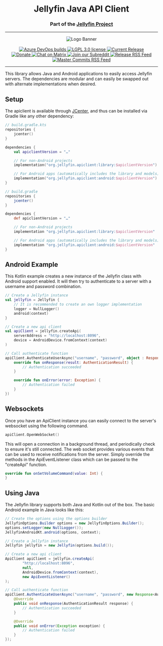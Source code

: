 <h1 align="center">Jellyfin Java API Client</h1>
<h3 align="center">Part of the <a href="https://jellyfin.media">Jellyfin Project</a></h3>

---

<p align="center">
<img alt="Logo Banner" src="https://raw.githubusercontent.com/jellyfin/jellyfin-ux/master/branding/SVG/banner-logo-solid.svg?sanitize=true"/>
<br/>
<br/>
<a href="https://dev.azure.com/jellyfin-project/jellyfin/_build?definitionId=24&_a=summary&repositoryFilter=3&branchFilter=257%2C257%2C257%2C257%2C257%2C257%2C257%2C257%2C257%2C257">
<img alt="Azure DevOps builds" src="https://img.shields.io/azure-devops/build/jellyfin-project/7cce6c46-d610-45e3-9fb7-65a6bfd1b671/24.svg">
</a>
<a href="https://github.com/jellyfin/jellyfin-apiclient-java">
<img alt="LGPL 3.0 license" src="https://img.shields.io/github/license/jellyfin/jellyfin-apiclient-java.svg"/>
</a>
<a href="https://github.com/jellyfin/jellyfin-apiclient-java/releases">
<img alt="Current Release" src="https://img.shields.io/github/release/jellyfin/jellyfin-apiclient-java.svg"/>
</a>
<br/>
<a href="https://opencollective.com/jellyfin">
<img alt="Donate" src="https://img.shields.io/opencollective/all/jellyfin.svg?label=backers"/>
</a>
<a href="https://matrix.to/#/+jellyfin-android-dev:matrix.org">
<img alt="Chat on Matrix" src="https://img.shields.io/matrix/jellyfin-android-dev:matrix.org.svg?logo=matrix"/>
</a>
<a href="https://www.reddit.com/r/jellyfin">
<img alt="Join our Subreddit" src="https://img.shields.io/badge/reddit-r%2Fjellyfin-%23FF5700.svg"/>
</a>
<a href="https://github.com/jellyfin/jellyfin-apiclient-java/releases.atom">
<img alt="Release RSS Feed" src="https://img.shields.io/badge/rss-releases-ffa500?logo=rss" />
</a>
<a href="https://github.com/jellyfin/jellyfin-apiclient-java/commits/master.atom">
<img alt="Master Commits RSS Feed" src="https://img.shields.io/badge/rss-commits-ffa500?logo=rss" />
</a>
</p>

---

This library allows Java and Android applications to easily access Jellyfin servers.
The dependencies are modular and can easily be swapped out with alternate implementations when desired.

## Setup

The apiclient is available through [JCenter](https://bintray.com/jellyfin/jellyfin-apiclient-java/jellyfin-apiclient-java), and thus can be installed via Gradle like any other dependency:

```kotlin
// build.gradle.kts
repositories {
	jcenter()
}

dependencies {
	val apiclientVersion = "…"

	// For non-Android projects
	implementation("org.jellyfin.apiclient:library:$apiclientVersion")

	// For Android apps (automatically includes the library and models)
	implementation("org.jellyfin.apiclient:android:$apiclientVersion")
}
```

```groovy
// build.gradle
repositories {
	jcenter()
}

dependencies {
	def apiclientVersion = "…"

	// For non-Android projects
	implementation "org.jellyfin.apiclient:library:$apiclientVersion"

	// For Android apps (automatically includes the library and models)
	implementation "org.jellyfin.apiclient:android:$apiclientVersion"
}
```

## Android Example

This Kotlin example creates a new instance of the Jellyfin class with Android support enabled.
It will then try to authenticate to a server with a username and password combination.

```kotlin
// Create a Jellyfin instance
val jellyfin = Jellyfin {
	// It is recommended to create an own logger implementation
	logger = NullLogger()
	android(context)
}

// Create a new api client
val apiClient = jellyfin.createApi(
	serverAddress = "http://localhost:8096",
	device = AndroidDevice.fromContext(context)
)

// Call authenticate function
apiClient.AuthenticateUserAsync("username", "password", object : Response<AuthenticationResult>() {
	override fun onResponse(result: AuthenticationResult) {
		// Authentication succeeded
	}

	override fun onError(error: Exception) {
		// Authentication failed
	}
})
```

## Websockets

Once you have an ApiClient instance you can easily connect to the server's websocket using the following command.

```kotlin
apiClient.OpenWebSocket()
```

This will open a connection in a background thread, and periodically check to ensure it's still connected. The web socket provides various events that can be used to receive notifications from the server. Simply override the methods in the ApiEventListener class which can be passed to the "createApi" function.

```kotlin
override fun onSetVolumeCommand(value: Int) {
}
```

## Using Java

The Jellyfin library supports both Java and Kotlin out of the box. The basic Android example in Java looks like this:

```java
// Create the options using the options builder
JellyfinOptions.Builder options = new JellyfinOptions.Builder();
options.setLogger(new NullLogger());
JellyfinAndroidKt.android(options, context);

// Create a Jellyfin instance
Jellyfin jellyfin = new Jellyfin(options.build());

// Create a new api client
ApiClient apiClient = jellyfin.createApi(
		"http://localhost:8096",
		null,
		AndroidDevice.fromContext(context),
		new ApiEventListener()
);

// Call authenticate function
apiClient.AuthenticateUserAsync("username", "password", new Response<AuthenticationResult>() {
	@Override
	public void onResponse(AuthenticationResult response) {
		// Authentication succeeded
	}

	@Override
	public void onError(Exception exception) {
		// Authentication failed
	}
});
```
